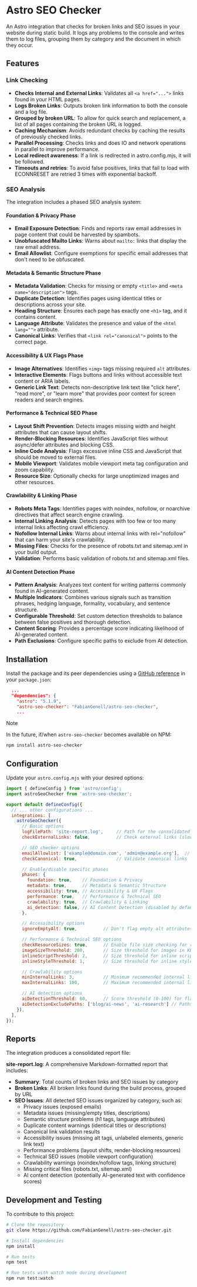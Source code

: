 # Astro SEO Checker

An Astro integration that checks for broken links and SEO issues in your website during static build. It logs any problems to the console and writes them to log files, grouping them by category and the document in which they occur.

## Features

### Link Checking

- **Checks Internal and External Links**: Validates all `<a href="...">` links found in your HTML pages.
- **Logs Broken Links**: Outputs broken link information to both the console and a log file.
- **Grouped by broken URL**: To allow for quick search and replacement, a list of all pages containing the broken URL is logged.
- **Caching Mechanism**: Avoids redundant checks by caching the results of previously checked links.
- **Parallel Processing**: Checks links and does IO and network operations in parallel to improve performance.
- **Local redirect awareness**: If a link is redirected in astro.config.mjs, it will be followed.
- **Timeouts and retries**: To avoid false positives, links that fail to load with ECONNRESET are retried 3 times with exponential backoff.

### SEO Analysis

The integration includes a phased SEO analysis system:

#### Foundation & Privacy Phase

- **Email Exposure Detection**: Finds and reports raw email addresses in page content that could be harvested by spambots.
- **Unobfuscated Mailto Links**: Warns about `mailto:` links that display the raw email address.
- **Email Allowlist**: Configure exemptions for specific email addresses that don't need to be obfuscated.

#### Metadata & Semantic Structure Phase

- **Metadata Validation**: Checks for missing or empty `<title>` and `<meta name="description">` tags.
- **Duplicate Detection**: Identifies pages using identical titles or descriptions across your site.
- **Heading Structure**: Ensures each page has exactly one `<h1>` tag, and it contains content.
- **Language Attribute**: Validates the presence and value of the `<html lang="">` attribute.
- **Canonical Links**: Verifies that `<link rel="canonical">` points to the correct page.

#### Accessibility & UX Flags Phase

- **Image Alternatives**: Identifies `<img>` tags missing required `alt` attributes.
- **Interactive Elements**: Flags buttons and links without accessible text content or ARIA labels.
- **Generic Link Text**: Detects non-descriptive link text like "click here", "read more", or "learn more" that provides poor context for screen readers and search engines.

#### Performance & Technical SEO Phase

- **Layout Shift Prevention**: Detects images missing width and height attributes that can cause layout shifts.
- **Render-Blocking Resources**: Identifies JavaScript files without async/defer attributes and blocking CSS.
- **Inline Code Analysis**: Flags excessive inline CSS and JavaScript that should be moved to external files.
- **Mobile Viewport**: Validates mobile viewport meta tag configuration and zoom capability.
- **Resource Size**: Optionally checks for large unoptimized images and other resources.

#### Crawlability & Linking Phase

- **Robots Meta Tags**: Identifies pages with noindex, nofollow, or noarchive directives that affect search engine crawling.
- **Internal Linking Analysis**: Detects pages with too few or too many internal links affecting crawl efficiency.
- **Nofollow Internal Links**: Warns about internal links with rel="nofollow" that can harm your site's crawlability.
- **Missing Files**: Checks for the presence of robots.txt and sitemap.xml in your build output.
- **Validation**: Performs basic validation of robots.txt and sitemap.xml files.

#### AI Content Detection Phase

- **Pattern Analysis**: Analyzes text content for writing patterns commonly found in AI-generated content.
- **Multiple Indicators**: Combines various signals such as transition phrases, hedging language, formality, vocabulary, and sentence structure.
- **Configurable Threshold**: Set custom detection thresholds to balance between false positives and thorough detection.
- **Content Scoring**: Provides a percentage score indicating likelihood of AI-generated content.
- **Path Exclusions**: Configure specific paths to exclude from AI detection.

## Installation

Install the package and its peer dependencies using a [GitHub reference](https://docs.npmjs.com/cli/v8/configuring-npm/package-json#github-urls) in your `package.json`:

```json
  ...
  "dependencies": {
    "astro": "5.1.9",
    "astro-seo-checker": "FabianGenell/astro-seo-checker",
    ...
```

> [!NOTE]
> In the future, if/when `astro-seo-checker` becomes available on NPM:
> ```bash
> npm install astro-seo-checker
> ```

## Configuration

Update your `astro.config.mjs` with your desired options:

```js
import { defineConfig } from 'astro/config';
import astroSeoChecker from 'astro-seo-checker';

export default defineConfig({
  // ... other configurations ...
  integrations: [
    astroSeoChecker({
      // Basic options
      logFilePath: 'site-report.log',     // Path for the consolidated report
      checkExternalLinks: false,          // Check external links (slower)

      // SEO checker options
      emailAllowlist: ['example@domain.com', 'admin@example.org'],  // Emails to ignore
      checkCanonical: true,               // Validate canonical links

      // Enable/disable specific phases
      phases: {
        foundation: true,    // Foundation & Privacy
        metadata: true,      // Metadata & Semantic Structure
        accessibility: true, // Accessibility & UX Flags
        performance: true,   // Performance & Technical SEO
        crawlability: true,  // Crawlability & Linking
        ai_detection: false, // AI Content Detection (disabled by default)
      },

      // Accessibility options
      ignoreEmptyAlt: true,          // Don't flag empty alt attributes (decorative images)

      // Performance & Technical SEO options
      checkResourceSizes: true,      // Enable file size checking for resources
      imageSizeThreshold: 200,       // Size threshold for images in KB
      inlineScriptThreshold: 2,      // Size threshold for inline scripts in KB
      inlineStyleThreshold: 1,       // Size threshold for inline styles in KB

      // Crawlability options
      minInternalLinks: 3,           // Minimum recommended internal links per page
      maxInternalLinks: 100,         // Maximum recommended internal links per page

      // AI detection options
      aiDetectionThreshold: 60,      // Score threshold (0-100) for flagging AI content
      aiDetectionExcludePaths: ['blog/ai-news', 'ai-research'] // Paths to exclude from AI detection
    }),
  ],
});
```

## Reports

The integration produces a consolidated report file:

**site-report.log**: A comprehensive Markdown-formatted report that includes:

- **Summary**: Total counts of broken links and SEO issues by category
- **Broken Links**: All broken links found during the build process, grouped by URL
- **SEO Issues**: All detected SEO issues organized by category, such as:
  - Privacy issues (exposed emails)
  - Metadata issues (missing/empty titles, descriptions)
  - Semantic structure problems (h1 tags, language attributes)
  - Duplicate content warnings (identical titles or descriptions)
  - Canonical link validation results
  - Accessibility issues (missing alt tags, unlabeled elements, generic link text)
  - Performance problems (layout shifts, render-blocking resources)
  - Technical SEO issues (mobile viewport configuration)
  - Crawlability warnings (noindex/nofollow tags, linking structure)
  - Missing critical files (robots.txt, sitemap.xml)
  - AI content detection (potentially AI-generated text with confidence scores)

## Development and Testing

To contribute to this project:

```bash
# Clone the repository
git clone https://github.com/FabianGenell/astro-seo-checker.git

# Install dependencies
npm install

# Run tests
npm test

# Run tests with watch mode during development
npm run test:watch
```